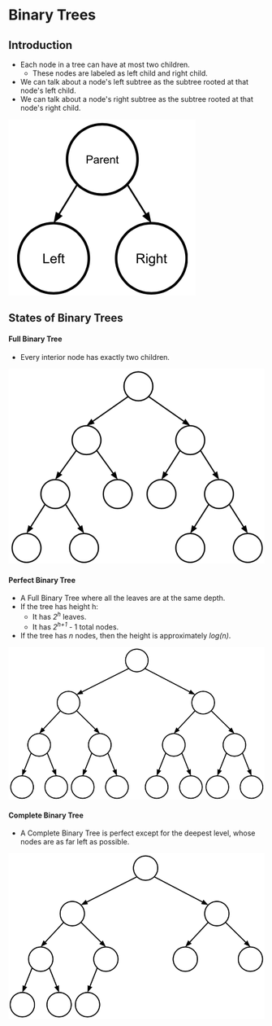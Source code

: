 # Binary Trees

## Introduction
- Each node in a tree can have at most two children.
    - These nodes are labeled as left child and right child.
- We can talk about a node's left subtree as the subtree rooted at that node's left child.
- We can talk about a node's right subtree as the subtree rooted at that node's right child.

![alt text](https://github.com/eyc94/Notes/blob/master/images/binary_tree.png "Image of Binary Tree")

## States of Binary Trees

#### Full Binary Tree
- Every interior node has exactly two children.

![alt text](https://github.com/eyc94/Notes/blob/master/images/full_binary_tree.png "Image of Full Binary Tree")

#### Perfect Binary Tree
- A Full Binary Tree where all the leaves are at the same depth.
- If the tree has height h:
    - It has *2<sup>h</sup>* leaves.
    - It has *2<sup>h+1</sup>* - 1 total nodes.
- If the tree has *n* nodes, then the height is approximately *log(n)*.

![alt text](https://github.com/eyc94/Notes/blob/master/images/perfect_binary_tree.png "Image of Perfect Binary Tree")

#### Complete Binary Tree
- A Complete Binary Tree is perfect except for the deepest level, whose nodes are as far left as possible.

![alt text](https://github.com/eyc94/Notes/blob/master/images/complete_binary_tree.png "Image of Complete Binary Tree")